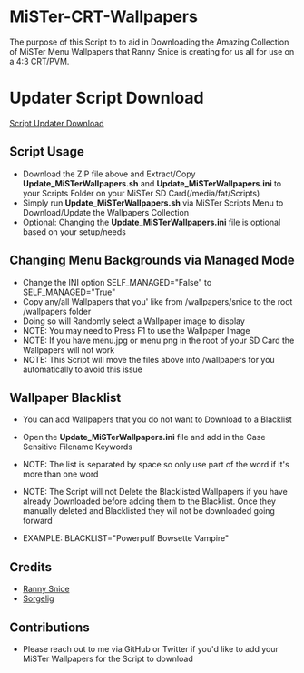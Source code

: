# MiSTer-CRT-Wallpapers
The purpose of this Script to to aid in Downloading the Amazing Collection of MiSTer Menu Wallpapers that Ranny Snice is creating for us all for use on a 4:3 CRT/PVM.

# Updater Script Download

<a href="https://github.com/RetroDriven/MiSTer-CRT-Wallpapers/releases/download/1.0/MiSTer.Wallpapers.v1.0.zip"> Script Updater Download </a>

## Script Usage ##
* Download the ZIP file above and Extract/Copy <b>Update_MiSTerWallpapers.sh</b> and <b>Update_MiSTerWallpapers.ini</b> to your Scripts Folder on your MiSTer SD Card(/media/fat/Scripts)
* Simply run <b>Update_MiSTerWallpapers.sh</b> via MiSTer Scripts Menu to Download/Update the Wallpapers Collection
* Optional: Changing the <b>Update_MiSTerWallpapers.ini</b> file is optional based on your setup/needs

## Changing Menu Backgrounds via Managed Mode ##
* Change the INI option SELF_MANAGED="False" to SELF_MANAGED="True"
* Copy any/all Wallpapers that you' like from /wallpapers/snice to the root /wallpapers folder
* Doing so will Randomly select a Wallpaper image to display
* NOTE: You may need to Press F1 to use the Wallpaper Image
* NOTE: If you have menu.jpg or menu.png in the root of your SD Card the Wallpapers will not work
* NOTE: This Script will move the files above into /wallpapers for you automatically to avoid this issue

## Wallpaper Blacklist ##
* You can add Wallpapers that you do not want to Download to a Blacklist
* Open the <b>Update_MiSTerWallpapers.ini</b> file and add in the Case Sensitive Filename Keywords
* NOTE: The list is separated by space so only use part of the word if it's more than one word
* NOTE: The Script will not Delete the Blacklisted Wallpapers if you have already Downloaded before adding them to the Blacklist. Once they manually deleted and Blacklisted they wil not be downloaded going forward

* EXAMPLE: BLACKLIST="Powerpuff Bowsette Vampire"

## Credits ##
* <a href="https://twitter.com/RannySnice" target="_blank">Ranny Snice</a>
* <a href="https://github.com/MiSTer-devel/Main_MiSTer/wiki" target="_blank">Sorgelig</a>

## Contributions ##
* Please reach out to me via GitHub or Twitter if you'd like to add your MiSTer Wallpapers for the Script to download
